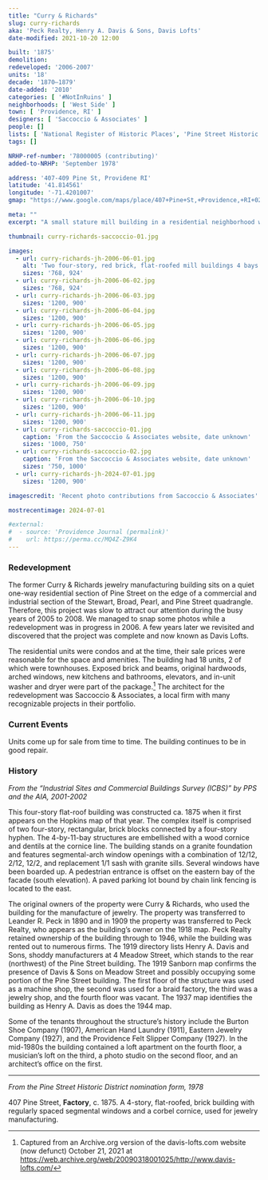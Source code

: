 ```yaml
---
title: "Curry & Richards"
slug: curry-richards
aka: 'Peck Realty, Henry A. Davis & Sons, Davis Lofts'
date-modified: 2021-10-20 12:00

built: '1875'
demolition:
redeveloped: '2006-2007'
units: '18'
decade: '1870–1879'
date-added: '2010'
categories: [ '#NotInRuins' ]
neighborhoods: [ 'West Side' ]
town: [ 'Providence, RI' ]
designers: [ 'Saccoccio & Associates' ]
people: []
lists: [ 'National Register of Historic Places', 'Pine Street Historic District', 'PPS/AIA Industrial Commercial Buildings Survey' ]
tags: []

NRHP-ref-number: '78000005 (contributing)'
added-to-NRHP: 'September 1978'

address: '407-409 Pine St, Providene RI'
latitude: '41.814561'
longitude: '-71.4201007'
gmap: "https://www.google.com/maps/place/407+Pine+St,+Providence,+RI+02903/@41.814561,-71.4201007,17z/data=!3m1!4b1!4m5!3m4!1s0x89e4456e202fcc85:0xb3911f0b68e92e0f!8m2!3d41.814561!4d-71.417912"

meta: ""
excerpt: "A small stature mill building in a residential neighborhood with many uses over the years is now residential"

thumbnail: curry-richards-saccoccio-01.jpg

images:
  - url: curry-richards-jh-2006-06-01.jpg
    alt: 'Two four-story, red brick, flat-roofed mill buildings 4 bays wide and 11 bays deep joined in the middle by a three-story elevanted walkway currently clad in corrugated steel'
    sizes: '768, 924'
  - url: curry-richards-jh-2006-06-02.jpg
    sizes: '768, 924'
  - url: curry-richards-jh-2006-06-03.jpg
    sizes: '1200, 900'
  - url: curry-richards-jh-2006-06-04.jpg
    sizes: '1200, 900'
  - url: curry-richards-jh-2006-06-05.jpg
    sizes: '1200, 900'
  - url: curry-richards-jh-2006-06-06.jpg
    sizes: '1200, 900'
  - url: curry-richards-jh-2006-06-07.jpg
    sizes: '1200, 900'
  - url: curry-richards-jh-2006-06-08.jpg
    sizes: '1200, 900'
  - url: curry-richards-jh-2006-06-09.jpg
    sizes: '1200, 900'
  - url: curry-richards-jh-2006-06-10.jpg
    sizes: '1200, 900'
  - url: curry-richards-jh-2006-06-11.jpg
    sizes: '1200, 900'
  - url: curry-richards-saccoccio-01.jpg
    caption: 'From the Saccoccio & Associates website, date unknown'
    sizes: '1000, 750'
  - url: curry-richards-saccoccio-02.jpg
    caption: 'From the Saccoccio & Associates website, date unknown'
    sizes: '750, 1000'
  - url: curry-richards-jh-2024-07-01.jpg
    sizes: '1200, 900'

imagescredit: 'Recent photo contributions from Saccoccio & Associates'

mostrecentimage: 2024-07-01

#external:
#  - source: 'Providence Journal (permalink)'
#    url: https://perma.cc/MQ4Z-Z9K4
---
```


### Redevelopment

The former Curry & Richards jewelry manufacturing building sits on a quiet one-way residential section of Pine Street on the edge of a commercial and industrial section of the Stewart, Broad, Pearl, and Pine Street quadrangle. Therefore, this project was slow to attract our attention during the busy years of 2005 to 2008. We managed to snap some photos while a redevelopment was in progress in 2006. A few years later we revisited and discovered that the project was complete and now known as Davis Lofts. 

The residential units were condos and at the time, their sale prices were reasonable for the space and amenities. The building had 18 units, 2 of which were townhouses. Exposed brick and beams, original hardwoods, arched windows, new kitchens and bathrooms, elevators, and in-unit washer and dryer were part of the package.[^1] The architect for the redevelopment was Saccoccio & Associates, a local firm with many recognizable projects in their portfolio. 

[^1]: Captured from an Archive.org version of the davis-lofts.com website (now defunct) October 21, 2021 at https://web.archive.org/web/20090318001025/http://www.davis-lofts.com/


### Current Events

Units come up for sale from time to time. The building continues to be in good repair. 


### History

_From the “Industrial Sites and Commercial Buildings Survey (ICBS)” by PPS and the AIA, 2001-2002_

This four-story flat-roof building was constructed ca. 1875 when it first appears on the Hopkins map of that year. The complex itself is comprised of two four-story, rectangular, brick blocks connected by a four-story hyphen. The 4-by-11-bay structures are embellished with a wood cornice and dentils at the cornice line. The building stands on a granite foundation and features segmental-arch window openings with a combination of 12/12, 2/12, 12/2, and replacement 1/1 sash with granite sills. Several windows have been boarded up. A pedestrian entrance is offset on the eastern bay of the facade (south elevation). A paved parking lot bound by chain link fencing is located to the east.

The original owners of the property were Curry & Richards, who used the building for the manufacture of jewelry. The property was transferred to Leander R. Peck in 1890 and in 1909 the property was transferred to Peck Realty, who appears as the building’s owner on the 1918 map. Peck Realty retained ownership of the building through to 1946, while the building was rented out to numerous firms. The 1919 directory lists Henry A. Davis and Sons, shoddy manufacturers at 4 Meadow Street, which stands to the rear (northwest) of the Pine Street building. The 1919 Sanborn map confirms the presence of Davis & Sons on Meadow Street and possibly occupying some portion of the Pine Street building. The first floor of the structure was used as a machine shop, the second was used for a braid factory, the third was a jewelry shop, and the fourth floor was vacant. The 1937 map identifies the building as Henry A. Davis as does the 1944 map.

Some of the tenants throughout the structure’s history include the Burton Shoe Company (1907), American Hand Laundry (1911), Eastern Jewelry Company (1927), and the Providence Felt Slipper Company (1927). In the mid-1980s the building contained a loft apartment on the fourth floor, a musician’s loft on the third, a photo studio on the second floor, and an architect’s office on the first.

***

_From the Pine Street Historic District nomination form, 1978_

407 Pine Street, **Factory**, c. 1875. A 4-story, flat-roofed, brick building with regularly spaced segmental windows and a corbel cornice, used for jewelry manufacturing.
